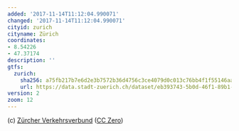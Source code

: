```yaml
---
added: '2017-11-14T11:12:04.990071'
changed: '2017-11-14T11:12:04.990071'
cityid: zurich
cityname: Zürich
coordinates:
- 8.54226
- 47.37174
description: ''
gtfs:
  zurich:
    sha256: a75fb217b7e6d2e3b7572b36d4756c3ce4079d0c013c76bb4f1f55146aa59707
    url: https://data.stadt-zuerich.ch/dataset/eb393743-5b0d-46f1-89b1-fdfaf55ad7c0/resource/5b924fae-6a16-4e5d-91ff-fba3f0a10a13/download/2017googletransit.zip
version: 2
zoom: 12
---
```


(c) [Zürcher Verkehrsverbund](http://www.zvv.ch/)
([CC Zero](https://creativecommons.org/publicdomain/zero/1.0/))
